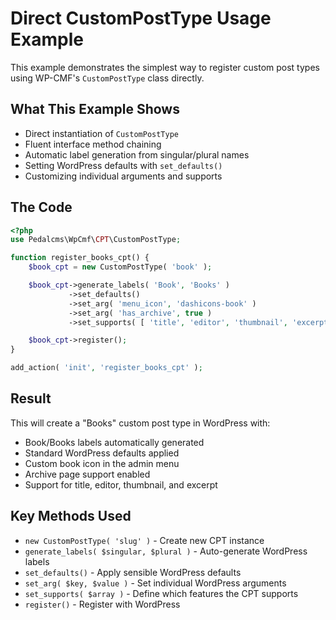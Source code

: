 # Direct CustomPostType Usage Example

This example demonstrates the simplest way to register custom post types using WP-CMF's `CustomPostType` class directly.

## What This Example Shows

- Direct instantiation of `CustomPostType`
- Fluent interface method chaining
- Automatic label generation from singular/plural names
- Setting WordPress defaults with `set_defaults()`
- Customizing individual arguments and supports

## The Code

```php
<?php
use Pedalcms\WpCmf\CPT\CustomPostType;

function register_books_cpt() {
    $book_cpt = new CustomPostType( 'book' );

    $book_cpt->generate_labels( 'Book', 'Books' )
             ->set_defaults()
             ->set_arg( 'menu_icon', 'dashicons-book' )
             ->set_arg( 'has_archive', true )
             ->set_supports( [ 'title', 'editor', 'thumbnail', 'excerpt' ] );

    $book_cpt->register();
}

add_action( 'init', 'register_books_cpt' );
```

## Result

This will create a "Books" custom post type in WordPress with:
- Book/Books labels automatically generated
- Standard WordPress defaults applied
- Custom book icon in the admin menu
- Archive page support enabled
- Support for title, editor, thumbnail, and excerpt

## Key Methods Used

- `new CustomPostType( 'slug' )` - Create new CPT instance
- `generate_labels( $singular, $plural )` - Auto-generate WordPress labels
- `set_defaults()` - Apply sensible WordPress defaults
- `set_arg( $key, $value )` - Set individual WordPress arguments
- `set_supports( $array )` - Define which features the CPT supports
- `register()` - Register with WordPress
